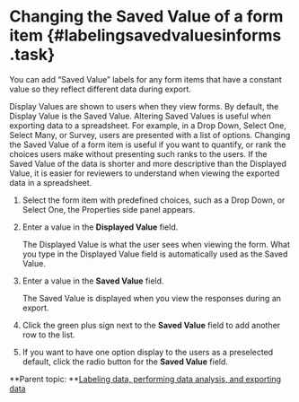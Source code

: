 # Changing the Saved Value of a form item {#labelingsavedvaluesinforms .task}

You can add “Saved Value” labels for any form items that have a constant value so they reflect different data during export.

Display Values are shown to users when they view forms. By default, the Display Value is the Saved Value. Altering Saved Values is useful when exporting data to a spreadsheet. For example, in a Drop Down, Select One, Select Many, or Survey, users are presented with a list of options. Changing the Saved Value of a form item is useful if you want to quantify, or rank the choices users make without presenting such ranks to the users. If the Saved Value of the data is shorter and more descriptive than the Displayed Value, it is easier for reviewers to understand when viewing the exported data in a spreadsheet.

1.  Select the form item with predefined choices, such as a Drop Down, or Select One, the Properties side panel appears.

2.  Enter a value in the **Displayed Value** field.

    The Displayed Value is what the user sees when viewing the form. What you type in the Displayed Value field is automatically used as the Saved Value.

3.  Enter a value in the **Saved Value** field.

    The Saved Value is displayed when you view the responses during an export.

4.  Click the green plus sign next to the **Saved Value** field to add another row to the list.

5.  If you want to have one option display to the users as a preselected default, click the radio button for the **Saved Value** field.


**Parent topic: **[Labeling data, performing data analysis, and exporting data](da_data_analysis_and_exporting_data.md)


